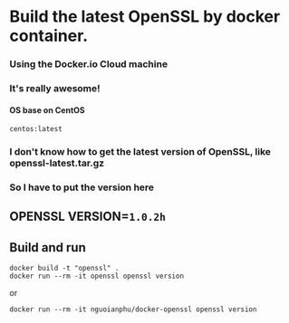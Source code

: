 # Build the latest OpenSSL by docker container.

### Using the Docker.io Cloud machine

### It's really awesome!

#### OS base on CentOS

``` centos:latest ```

### I don't know how to get the latest version of OpenSSL, like openssl-latest.tar.gz
### So I have to put the version here
## OPENSSL VERSION=```1.0.2h```

## Build and run

    docker build -t "openssl" .
    docker run --rm -it openssl openssl version

or
   
    docker run --rm -it nguoianphu/docker-openssl openssl version
